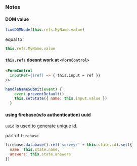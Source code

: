 ### Notes 

#### DOM value

```js
findDOMNode(this.refs.MyName.value)
```
equal to
```js
this.refs.MyName.value
```

#### `this.refs` doesnt work at `<FormControl>`
```html
<FormControl
  inputRef={(ref) => { this.input = ref }}
/>
```
```js
handleNameSubmit(event) {
    event.preventDefault()
    this.setState({ name: this.input.value })
  }
```

#### using firebase(w/o authentication) uuid

`uuid` is used to generate unique id.

part of `firebase` 
```js
firebase.database().ref('survey/' + this.state.id).set({
  name: this.state.name,
  answers: this.state.answers
})
```